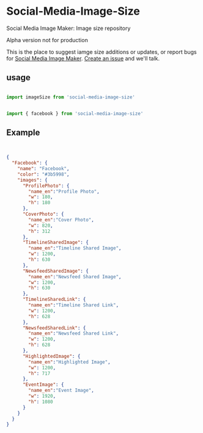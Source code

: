 # Social-Media-Image-Size
Social Media Image Maker: Image size repository

Alpha version not for production

This is the place to suggest iamge size additions or updates, or report bugs for [Social Media Image Maker](https:///). [Create an issue](https://github.com/thierryc/Social-Media-Image-Size/issues) and we'll talk.



## usage

```js

import imageSize from 'social-media-image-size'

```

```js

import { facebook } from 'social-media-image-size'

```


## Example


```json


{
  "Facebook": {
    "name": "Facebook",
    "color": "#3b5998",
    "images": {
      "ProfilePhoto": {
        "name_en":"Profile Photo",
        "w": 180,
        "h": 180
      },
      "CoverPhoto": {
        "name_en":"Cover Photo",
        "w": 820,
        "h": 312
      },
      "TimelineSharedImage": {
        "name_en":"Timeline Shared Image",
        "w": 1200,
        "h": 630
      },
      "NewsfeedSharedImage": {
        "name_en":"Newsfeed Shared Image",
        "w": 1200,
        "h": 630
      },
      "TimelineSharedLink": {
        "name_en":"Timeline Shared Link",
        "w": 1200,
        "h": 628
      },
      "NewsfeedSharedLink": {
        "name_en":"Newsfeed Shared Link",
        "w": 1200,
        "h": 628
      },
      "HighlightedImage": {
        "name_en":"Highlighted Image",
        "w": 1200,
        "h": 717
      },
      "EventImage": {
        "name_en":"Event Image",
        "w": 1920,
        "h": 1080
      }
    }
  }
}



```

